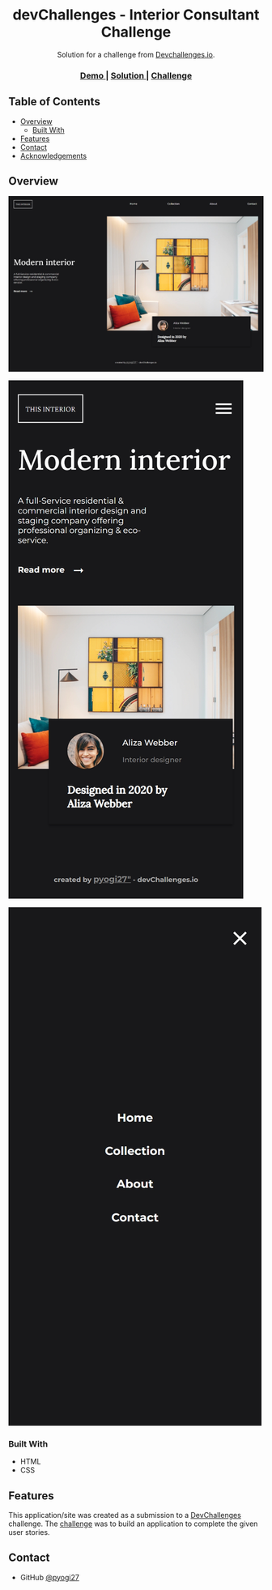<!-- Please update value in the {}  -->

<h1 align="center">devChallenges - Interior Consultant Challenge</h1>

<div align="center">
   Solution for a challenge from  <a href="http://devchallenges.io" target="_blank">Devchallenges.io</a>.
</div>

<div align="center">
  <h3>
    <a href="https://pyogi27.github.io/devChallenges-My-Team-Page/">
      Demo
    </a>
    <span> | </span>
    <a href="https://{your-url-to-the-solution}">
      Solution
    </a>
    <span> | </span>
    <a href="https://devchallenges.io/challenges/wBunSb7FPrIepJZAg0sY">
      Challenge
    </a>
  </h3>
</div>

<!-- TABLE OF CONTENTS -->

## Table of Contents

- [Overview](#overview)
  - [Built With](#built-with)
- [Features](#features)
- [Contact](#contact)
- [Acknowledgements](#acknowledgements)

<!-- OVERVIEW -->

## Overview

![](https://github.com/pyogi27/pyogi27.github.io/blob/main/devChallenges-Interior-Consultant/resources/Screenshot-full-screen.jpeg)

![](https://github.com/pyogi27/pyogi27.github.io/blob/main/devChallenges-Interior-Consultant/resources/Screenshot-responsive.jpeg)

![](https://github.com/pyogi27/pyogi27.github.io/blob/main/devChallenges-Interior-Consultant/resources/Screenshot-Nav.jpeg)

### Built With

- HTML
- CSS

## Features


This application/site was created as a submission to a [DevChallenges](https://devchallenges.io/challenges) challenge. The [challenge](https://devchallenges.io/challenges/wBunSb7FPrIepJZAg0sY) was to build an application to complete the given user stories.


## Contact

- GitHub [@pyogi27](https://github.com/pyogi27)
